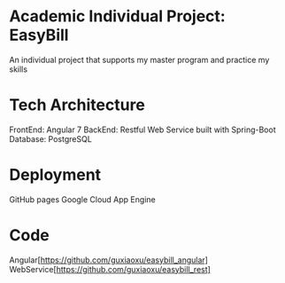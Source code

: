 # Academic Individual Project: EasyBill

An individual project that supports my master program and practice my skills

# Tech Architecture

FrontEnd: Angular 7
BackEnd: Restful Web Service built with Spring-Boot
Database: PostgreSQL

# Deployment
GitHub pages
Google Cloud App Engine

# Code
Angular[https://github.com/guxiaoxu/easybill_angular]
WebService[https://github.com/guxiaoxu/easybill_rest]
